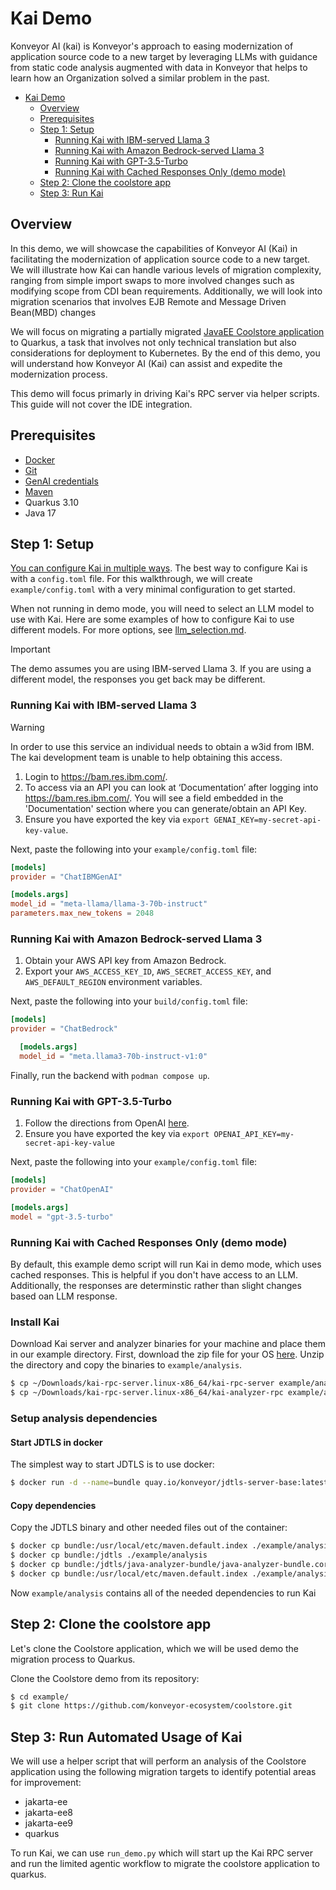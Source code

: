 # Kai Demo

<!-- markdownlint-disable-file MD014 -->

Konveyor AI (kai) is Konveyor's approach to easing modernization of application
source code to a new target by leveraging LLMs with guidance from static code
analysis augmented with data in Konveyor that helps to learn how an Organization
solved a similar problem in the past.

- [Kai Demo](#kai-demo)
  - [Overview](#overview)
  - [Prerequisites](#prerequisites)
  - [Step 1: Setup](#step-1-setup)
    - [Running Kai with IBM-served Llama 3](#running-kai-with-ibm-served-llama-3)
    - [Running Kai with Amazon Bedrock-served Llama 3](#running-kai-with-amazon-bedrock-served-llama-3)
    - [Running Kai with GPT-3.5-Turbo](#running-kai-with-gpt-35-turbo)
    - [Running Kai with Cached Responses Only (demo mode)](#running-kai-with-cached-responses-only-demo-mode)
  - [Step 2: Clone the coolstore app](#step-2-clone-the-coolstore-app)
  - [Step 3: Run Kai](#step-3-run-automated-usage-of-kai)

## Overview

In this demo, we will showcase the capabilities of Konveyor AI (Kai) in
facilitating the modernization of application source code to a new target. We
will illustrate how Kai can handle various levels of migration complexity,
ranging from simple import swaps to more involved changes such as modifying
scope from CDI bean requirements. Additionally, we will look into migration
scenarios that involves EJB Remote and Message Driven Bean(MBD) changes

We will focus on migrating a partially migrated [JavaEE Coolstore
application](https://github.com/konveyor-ecosystem/coolstore.git) to Quarkus, a
task that involves not only technical translation but also considerations for
deployment to Kubernetes. By the end of this demo, you will understand how
Konveyor AI (Kai) can assist and expedite the modernization process.

This demo will focus primarly in driving Kai's RPC server via helper scripts.
This guide will not cover the IDE integration.

## Prerequisites

- [Docker](https://docs.docker.com/get-docker/)
- [Git](https://git-scm.com/downloads)
- [GenAI credentials](../docs/llm_selection.md#ibm-bam-service)
- [Maven](https://maven.apache.org/install.html)
- Quarkus 3.10
- Java 17

## Step 1: Setup

[You can configure Kai in multiple ways](../docs/contrib/configuration.md). The best
way to configure Kai is with a `config.toml` file. For this walkthrough, we
will create `example/config.toml` with a very minimal configuration to get
started.

When not running in demo mode, you will need to select an LLM model to use with
Kai. Here are some examples of how to configure Kai to use different models.
For more options, see [llm_selection.md](../docs/llm_selection.md).

> [!IMPORTANT]
>
> The demo assumes you are using IBM-served Llama 3. If you are using a different
> model, the responses you get back may be different.

### Running Kai with IBM-served Llama 3

<!-- Begin copy from llm_selection.md#ibm-bam-service -->

> [!WARNING]  
> In order to use this service an individual needs to obtain a w3id
> from IBM. The kai development team is unable to help obtaining this access.

1. Login to https://bam.res.ibm.com/.
2. To access via an API you can look at ‘Documentation’ after logging into
   https://bam.res.ibm.com/. You will see a field embedded in the
   'Documentation' section where you can generate/obtain an API Key.
3. Ensure you have exported the key via `export
GENAI_KEY=my-secret-api-key-value`.

<!-- End copy from llm_selection.md#ibm-bam-service -->

Next, paste the following into your `example/config.toml` file:

```toml
[models]
provider = "ChatIBMGenAI"

[models.args]
model_id = "meta-llama/llama-3-70b-instruct"
parameters.max_new_tokens = 2048
```

### Running Kai with Amazon Bedrock-served Llama 3

1. Obtain your AWS API key from Amazon Bedrock.
2. Export your `AWS_ACCESS_KEY_ID`, `AWS_SECRET_ACCESS_KEY`, and
   `AWS_DEFAULT_REGION` environment variables.

Next, paste the following into your `build/config.toml` file:

```toml
[models]
provider = "ChatBedrock"

  [models.args]
  model_id = "meta.llama3-70b-instruct-v1:0"
```

Finally, run the backend with `podman compose up`.

### Running Kai with GPT-3.5-Turbo

<!-- Begin copy from llm_selection.md#openai-service -->

1. Follow the directions from OpenAI
   [here](https://help.openai.com/en/articles/4936850-where-do-i-find-my-openai-api-key).
2. Ensure you have exported the key via `export
OPENAI_API_KEY=my-secret-api-key-value`

<!-- End copy from llm_selection.md#openai-service -->

Next, paste the following into your `example/config.toml` file:

```toml
[models]
provider = "ChatOpenAI"

[models.args]
model = "gpt-3.5-turbo"
```

### Running Kai with Cached Responses Only (demo mode)

By default, this example demo script will run Kai in demo mode, which uses
cached responses. This is helpful if you don't have access to an LLM.
Additionally, the responses are determinstic rather than slight changes based
oan LLM response.

### Install Kai

Download Kai server and analyzer binaries for your machine and place them in
our example directory. First, download the zip file for your OS
[here](https://github.com/konveyor/kai/releases/tag/v0.0.1). Unzip the
directory and copy the binaries to `example/analysis`.

```bash
$ cp ~/Downloads/kai-rpc-server.linux-x86_64/kai-rpc-server example/analysis/
$ cp ~/Downloads/kai-rpc-server.linux-x86_64/kai-analyzer-rpc example/analysis/
```

### Setup analysis dependencies

#### Start JDTLS in docker

The simplest way to start JDTLS is to use docker:

```bash
$ docker run -d --name=bundle quay.io/konveyor/jdtls-server-base:latest
```

#### Copy dependencies

Copy the JDTLS binary and other needed files out of the container:

```bash
$ docker cp bundle:/usr/local/etc/maven.default.index ./example/analysis
$ docker cp bundle:/jdtls ./example/analysis
$ docker cp bundle:/jdtls/java-analyzer-bundle/java-analyzer-bundle.core/target/java-analyzer-bundle.core-1.0.0-SNAPSHOT.jar ./example/analysis/bundle.jar
$ docker cp bundle:/usr/local/etc/maven.default.index ./example/analysis
```

Now `example/analysis` contains all of the needed dependencies to run Kai

## Step 2: Clone the coolstore app

Let's clone the Coolstore application, which we will be used demo the migration
process to Quarkus.

Clone the Coolstore demo from its repository:

```sh
$ cd example/
$ git clone https://github.com/konveyor-ecosystem/coolstore.git
```

## Step 3: Run Automated Usage of Kai

We will use a helper script that will perform an analysis of the Coolstore
application using the following migration targets to identify potential areas
for improvement:

<!-- - containerization -->

- jakarta-ee
- jakarta-ee8
- jakarta-ee9
- quarkus

To run Kai, we can use `run_demo.py` which will start up the Kai RPC server and run the limited agentic workflow to migrate the coolstore application to quarkus.

<!-- TODO: Update this -->
